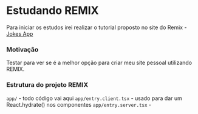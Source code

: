 # Estudando REMIX

Para iniciar os estudos irei realizar o tutorial proposto no site do Remix - [Jokes App](https://remix.run/docs/en/v1/tutorials/jokes)

### Motivação

Testar para ver se é a melhor opção para criar meu site pessoal utilizando REMIX.

### Estrutura do projeto REMIX

`app/` - todo código vai aqui
`app/entry.client.tsx` - usado para dar um React.hydrate() nos componentes
`app/entry.server.tsx` -
